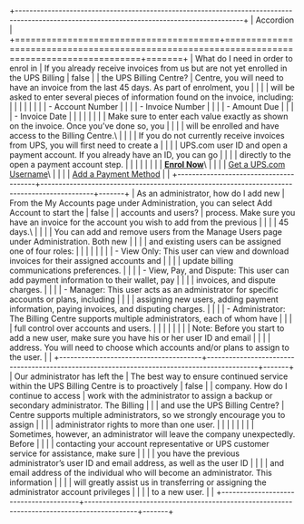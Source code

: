 +--------------------------------------------------------------------------------------------------------------------------------------------+
| Accordion                                                                                                                                  |
+=======================================+============================================================================================+=======+
| What do I need in order to enrol in   | If you already receive invoices from us but are not yet enrolled in the UPS Billing        | false |
| the UPS Billing Centre?               | Centre, you will need to have an invoice from the last 45 days. As part of enrolment, you  |       |
|                                       | will be asked to enter several pieces of information found on the invoice, including:      |       |
|                                       |                                                                                            |       |
|                                       | - Account Number                                                                           |       |
|                                       | - Invoice Number                                                                           |       |
|                                       | - Amount Due                                                                               |       |
|                                       | - Invoice Date                                                                             |       |
|                                       |                                                                                            |       |
|                                       | Make sure to enter each value exactly as shown on the invoice. Once you’ve done so, you    |       |
|                                       | will be enrolled and have access to the Billing Centre.\                                   |       |
|                                       | If you do not currently receive invoices from UPS, you will first need to create a         |       |
|                                       | UPS.com user ID and open a payment account. If you already have an ID, you can go          |       |
|                                       | directly to the open a payment account step.                                               |       |
|                                       |                                                                                            |       |
|                                       | **[Enrol Now](https://billing.ups.com/home)**\                                             |       |
|                                       | [Get a UPS.com Username](/doapp/signup?loc=en_ES\&returnto=https://billing.ups.com/home)\  |       |
|                                       | [Add a Payment Method](/ppc/ppc.html/payment?loc=en_ES)                                    |       |
+---------------------------------------+--------------------------------------------------------------------------------------------+-------+
| As an administrator, how do I add new | From the My Accounts page under Administration, you can select Add Account to start the    | false |
| accounts and users?                   | process. Make sure you have an invoice for the account you wish to add from the previous   |       |
|                                       | 45 days.\                                                                                  |       |
|                                       | You can add and remove users from the Manage Users page under Administration. Both new     |       |
|                                       | and existing users can be assigned one of four roles:                                      |       |
|                                       |                                                                                            |       |
|                                       | - View Only: This user can view and download invoices for their assigned accounts and      |       |
|                                       |   update billing communications preferences.                                               |       |
|                                       | - View, Pay, and Dispute: This user can add payment information to their wallet, pay       |       |
|                                       |   invoices, and dispute charges.                                                           |       |
|                                       | - Manager: This user acts as an administrator for specific accounts or plans, including    |       |
|                                       |   assigning new users, adding payment information, paying invoices, and disputing charges. |       |
|                                       | - Administrator: The Billing Centre supports multiple administrators, each of whom have    |       |
|                                       |   full control over accounts and users.                                                    |       |
|                                       |                                                                                            |       |
|                                       | Note: Before you start to add a new user, make sure you have his or her user ID and email  |       |
|                                       | address. You will need to choose which accounts and/or plans to assign to the user.        |       |
+---------------------------------------+--------------------------------------------------------------------------------------------+-------+
| Our administrator has left the        | The best way to ensure continued service within the UPS Billing Centre is to proactively   | false |
| company. How do I continue to access  | work with the administrator to assign a backup or secondary administrator. The Billing     |       |
| and use the UPS Billing Centre?       | Centre supports multiple administrators, so we strongly encourage you to assign            |       |
|                                       | administrator rights to more than one user.                                                |       |
|                                       |                                                                                            |       |
|                                       | Sometimes, however, an administrator will leave the company unexpectedly. Before           |       |
|                                       | contacting your account representative or UPS customer service for assistance, make sure   |       |
|                                       | you have the previous administrator’s user ID and email address, as well as the user ID    |       |
|                                       | and email address of the individual who will become an administrator. This information     |       |
|                                       | will greatly assist us in transferring or assigning the administrator account privileges   |       |
|                                       | to a new user.                                                                             |       |
+---------------------------------------+--------------------------------------------------------------------------------------------+-------+
